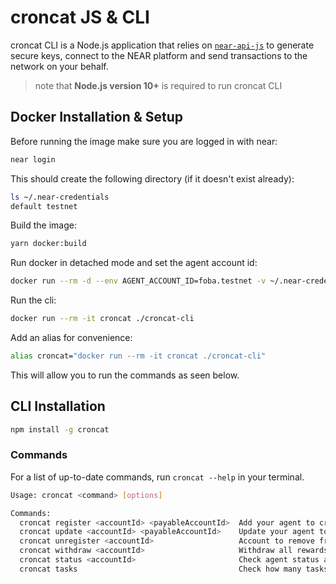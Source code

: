 # croncat JS & CLI

croncat CLI is a Node.js application that relies on [`near-api-js`](https://github.com/near/near-api-js) to generate secure keys, connect to the NEAR platform and send transactions to the network on your behalf.

> note that **Node.js version 10+** is required to run croncat CLI

## Docker Installation & Setup

Before running the image make sure you are logged in with near:

```bash
near login
```

This should create the following directory (if it doesn't exist already):

```bash
ls ~/.near-credentials
default testnet
```

Build the image:
```bash
yarn docker:build
```

Run docker in detached mode and set the agent account id:
```bash
docker run --rm -d --env AGENT_ACCOUNT_ID=foba.testnet -v ~/.near-credentials:/root/.near-credentials croncat
```

Run the cli:

```bash
docker run --rm -it croncat ./croncat-cli
```

Add an alias for convenience:
```bash
alias croncat="docker run --rm -it croncat ./croncat-cli"
```
This will allow you to run the commands as seen below.

## CLI Installation

```bash
npm install -g croncat
```

### Commands

For a list of up-to-date commands, run `croncat --help` in your terminal.

```bash
Usage: croncat <command> [options]

Commands:
  croncat register <accountId> <payableAccountId>  Add your agent to cron known agents
  croncat update <accountId> <payableAccountId>    Update your agent to cron known agents
  croncat unregister <accountId>                   Account to remove from list of active agents.
  croncat withdraw <accountId>                     Withdraw all rewards earned for this account
  croncat status <accountId>                       Check agent status and balance for this account
  croncat tasks                                    Check how many tasks are available
```